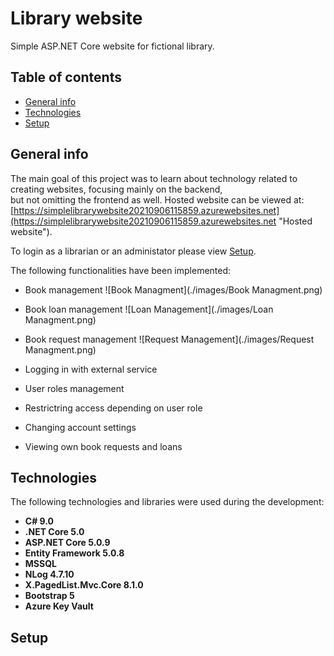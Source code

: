 # Library website
Simple ASP.NET Core website for fictional library.

## Table of contents
* [General info](#general-info)
* [Technologies](#technologies)
* [Setup](#setup)

## General info
The main goal of this project was to learn about technology related to creating websites, focusing mainly on the backend,  
but not omitting the frontend as well. Hosted website can be viewed at:
[https://simplelibrarywebsite20210906115859.azurewebsites.net](https://simplelibrarywebsite20210906115859.azurewebsites.net "Hosted website").

To login as a librarian or an administator please view [Setup](#setup).

The following functionalities have been implemented:

- Book management
![Book Managment](./images/Book Managment.png)

- Book loan management
![Loan Management](./images/Loan Managment.png)

- Book request management
![Request Management](./images/Request Managment.png)

- Logging in with external service
- User roles management
- Restrictring access depending on user role
- Changing account settings
- Viewing own book requests and loans

## Technologies
The following technologies and libraries were used during the development:

- __C# 9.0__
- __.NET Core 5.0__
- __ASP.NET Core 5.0.9__
- __Entity Framework 5.0.8__
- __MSSQL__
- __NLog 4.7.10__
- __X.PagedList.Mvc.Core 8.1.0__
- __Bootstrap 5__
- __Azure Key Vault__

## Setup

